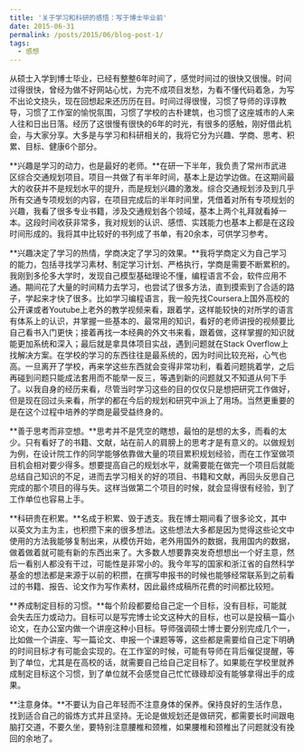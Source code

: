 ```yaml
---
title: '关于学习和科研的感悟：写于博士毕业前'
date: 2015-06-31
permalink: /posts/2015/06/blog-post-1/
tags:
  - 感想
---
```


从硕士入学到博士毕业，已经有整整6年时间了，感觉时间过的很快又很慢。时间过得很快，曾经为做不好网站心忧，为完不成项目发愁，为看不懂代码着急，为写不出论文挠头，现在回想起来还历历在目。时间过得很慢，习惯了导师的谆谆教导，习惯了工作室的愉悦氛围，习惯了学校的古朴建筑，也习惯了这座城市的人来人往和日出日落。经历了这很慢有很快的6年的时光，有很多的感触，刚好借此机会，与大家分享。大多是与学习和科研相关的，我将它分为兴趣、学商、思考、积累、目标、健康6个部分。

**兴趣是学习的动力，也是最好的老师。**在研一下半年，我负责了常州市武进区综合交通规划项目。项目一共做了有半年时间，基本上是边学边做。在这期间最大的收获并不是规划水平的提升，而是规划兴趣的激发。综合交通规划涉及到几乎所有交通专项规划的内容，在项目完成后的半年时间里，凭借着对所有专项规划的兴趣，我看了很多专业书籍，涉及交通规划各个领域，基本上两个礼拜就看掉一本。这段时间收获非常多，我对规划的认识、感悟、实践能力也基本上都是在这段时间形成的。我将其中比较好的书列成了书单，有20余本，可供学习参考。

**兴趣决定了学习的热情，学商决定了学习的效果。**我将学商定义为自己学习的能力，包括寻找学习素材、制定学习计划、严格执行，学商是需要不断累积的。我刚到多伦多大学时，发现自己模型基础理论不懂，编程语言不会，软件应用不通。期间花了大量的时间精力去学习，也尝试了很多方法，直到摸索到了合适的路子，学起来才快了很多。比如学习编程语言，我一般先找Coursera上国外高校的公开课或者Youtube上老外的教学视频来看，跟着学，这样能较快的对所学的语言有体系上的认识，并掌握一些基本的、最常用的知识，看好的老师讲授的视频要比自己看书入门更快；接着再找一本经典的外文书来看，跟着做，这样掌握的知识就能更加系统和深入；最后就是拿具体项目实战，遇到问题就在Stack Overflow上找解决方案。在学校的学习的东西往往是最系统的，因为时间比较充裕，心气也高。一旦离开了学校，再来学这些东西就会变得非常功利，看着问题挑着学，之后再碰到问题只能成法套用而不能举一反三，等遇到新的问题就又不知道从何下手了。以我自身的经历来看，尽管当时学习这些的目的仅仅只是想把研究工作做好，但是现在回过头来看，所学的都在今后的规划和研究中派上了用场。当然更重要的是在这个过程中培养的学商是最受益终身的。

**善于思考而非空想。**思考并不是凭空的瞎想，最怕的是想的太多，而看的太少。只有看好了的书籍、文献，站在前人的肩膀上的思考才是有意义的。以做规划为例，在设计院工作的同学能够依靠做大量的项目累积规划经验，而在工作室做项目机会相对要少得多。想要提高自己的规划水平，就需要能在做完一个项目后就能总结自己知识的不足，进而去学习相关的好的项目、书籍和文献，再回头反思自己完成的那个项目的得与失。这样当做第二个项目的时候，就会显得很有经验，到了工作单位也容易上手。

**科研贵在积累。**名成于积累、毁于透支。我在博士期间看了很多论文，其中以英文为主为主，也积攒下来的很多想法。这些想法大多都是因为觉得这些论文中使用的方法我能够复制出来，从模仿开始，老外用国外的数据，我用国内的数据，做着做着就可能有新的东西出来了。大多数人想要靠突发奇想想出一个好主意，然后一看别人都没有干过，可能性是非常小的。我今年写的国家和浙江省的自然科学基金的想法都是来源于以前的积攒，在撰写申报书的时候也能够经常联系到之前看过的书籍、报告、论文作为写作素材，因此最终成稿所花费的时间都比较短。

**养成制定目标的习惯。**每个阶段都要给自己定一个目标，没有目标，可能就会失去压力或动力。目标可以是写完博士论文这种大的目标，也可以是投稿一篇小论文，在办公室内做一个讲座这种小目标。导师强调硕士博士要分别完成几个一，比如做一个讲座、写一篇论文、申报一个课题等等，这些都是需要给自己定下明确的时间目标才有可能会实现的。在工作室的时候，可能有导师在背后催促提醒，等到了单位，尤其是在高校的话，就需要自己给自己定目标了。如果能在学校里就养成制定目标这个习惯，到了单位就不会感觉自己忙忙碌碌却没有能够拿得出手的成果。

**注意身体。**不要认为自己年轻而不注意身体的保养。保持良好的生活作息，找到适合自己的锻炼方式并且坚持。无论是做规划还是做研究，都需要长时间跟电脑打交道，不要久坐，要特别注意腰椎和颈椎，如果腰椎和颈椎出了问题就没有挽回的余地了。  